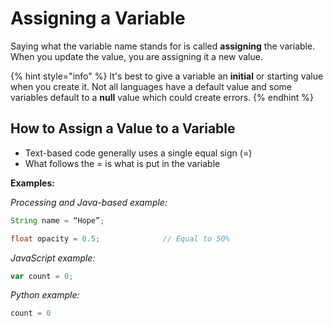 # Assigning a Variable

Saying what the variable name stands for is called **assigning** the variable. When you update the value, you are assigning it a new value.

{% hint style="info" %}
It's best to give a variable an **initial** or starting value when you create it. Not all languages have a default value and some variables default to a **null** value which could create errors.
{% endhint %}

## How to Assign a Value to a Variable

* Text-based code generally uses a single equal sign \(=\)
* What follows the = is what is put in the variable

**Examples:**

_Processing and Java-based example:_

```java
String name = “Hope”;

float opacity = 0.5;              // Equal to 50%
```

_JavaScript example:_

```javascript
var count = 0;
```

_Python example:_

```python
count = 0
```

